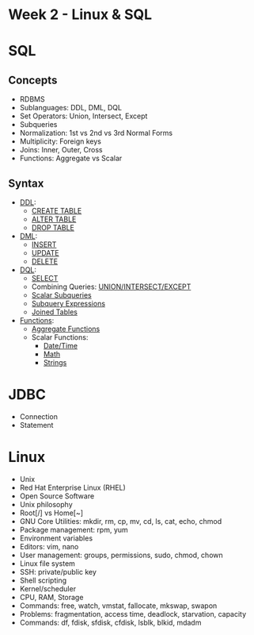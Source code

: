 # Week 2 - Linux & SQL
# SQL
## Concepts
- RDBMS
- Sublanguages: DDL, DML, DQL
- Set Operators: Union, Intersect, Except
- Subqueries
- Normalization: 1st vs 2nd vs 3rd Normal Forms
- Multiplicity: Foreign keys
- Joins: Inner, Outer, Cross
- Functions: Aggregate vs Scalar

## Syntax
- [DDL](https://www.postgresql.org/docs/12/ddl.html): 
  - [CREATE TABLE](https://www.postgresql.org/docs/12/sql-createtable.html)
  - [ALTER TABLE](https://www.postgresql.org/docs/12/sql-altertable.html)
  - [DROP TABLE](https://www.postgresql.org/docs/12/sql-droptable.html)
- [DML](https://www.postgresql.org/docs/12/dml.html): 
  - [INSERT](https://www.postgresql.org/docs/12/sql-insert.html)
  - [UPDATE](https://www.postgresql.org/docs/12/sql-update.html)
  - [DELETE](https://www.postgresql.org/docs/12/sql-delete.html)
- [DQL](https://www.postgresql.org/docs/12/queries.html):
  - [SELECT](https://www.postgresql.org/docs/12/sql-select.html)
  - Combining Queries: [UNION/INTERSECT/EXCEPT](https://www.postgresql.org/docs/12/queries-union.html)
  - [Scalar Subqueries](https://www.postgresql.org/docs/12/sql-expressions.html#SQL-SYNTAX-SCALAR-SUBQUERIES)
  - [Subquery Expressions](https://www.postgresql.org/docs/12/functions-subquery.html)
  - [Joined Tables](https://www.postgresql.org/docs/12/queries-table-expressions.html#QUERIES-JOIN)
- [Functions](https://www.postgresql.org/docs/12/functions.html):
  - [Aggregate Functions](https://www.postgresql.org/docs/12/functions-aggregate.html)
  - Scalar Functions:
    - [Date/Time](https://www.postgresql.org/docs/12/functions-datetime.html)
    - [Math](https://www.postgresql.org/docs/12/functions-math.html)
    - [Strings](https://www.postgresql.org/docs/12/functions-string.html)

# JDBC
- Connection
- Statement

# Linux
- Unix
- Red Hat Enterprise Linux (RHEL)
- Open Source Software
- Unix philosophy
- Root[/] vs Home[~]
- GNU Core Utilities: mkdir, rm, cp, mv, cd, ls, cat, echo, chmod
- Package management: rpm, yum
- Environment variables
- Editors: vim, nano
- User management: groups, permissions, sudo, chmod, chown
- Linux file system
- SSH: private/public key
- Shell scripting
- Kernel/scheduler
- CPU, RAM, Storage
- Commands: free, watch, vmstat, fallocate, mkswap, swapon
- Problems: fragmentation, access time, deadlock, starvation, capacity
- Commands: df, fdisk, sfdisk, cfdisk, lsblk, blkid, mdadm
